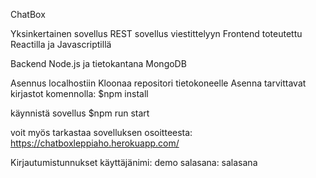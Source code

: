 ChatBox

Yksinkertainen sovellus REST sovellus viestittelyyn
Frontend toteutettu Reactilla ja Javascriptillä

Backend Node.js ja tietokantana MongoDB

Asennus localhostiin
Kloonaa repositori tietokoneelle
Asenna tarvittavat kirjastot komennolla:
$npm install 

käynnistä sovellus
$npm run start

voit myös tarkastaa sovelluksen osoitteesta:
https://chatboxleppiaho.herokuapp.com/

Kirjautumistunnukset
käyttäjänimi: demo
salasana: salasana

